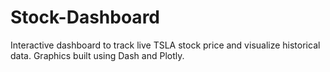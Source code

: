 # Stock-Dashboard
Interactive dashboard to track live TSLA stock price and visualize historical data.
Graphics built using Dash and Plotly.
